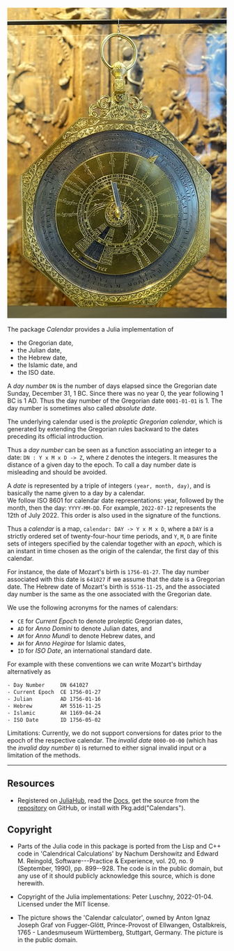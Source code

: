 ![CalendarCalculator](CalendarCalculator.jpg)

The package _Calendar_ provides a Julia implementation of 

- the Gregorian date, 
- the Julian date, 
- the Hebrew date, 
- the Islamic date, and 
- the ISO date.

A _day number_ `DN` is the number of days elapsed since the 
Gregorian date Sunday, December 31, 1 BC. Since there was no 
year 0, the year following 1 BC is 1 AD. Thus the day number 
of the Gregorian date `0001-01-01` is 1. The day number is 
sometimes also called _absolute date_.

The underlying calendar used is the _proleptic Gregorian calendar_, 
which is generated by extending the Gregorian rules backward 
to the dates preceding its official introduction.

Thus a _day number_ can be seen as a function associating an
integer to a date: `DN : Y x M x D -> Z`, where `Z` denotes 
the integers. It measures the distance of a given day to the 
epoch. To call a day number date is misleading and should be 
avoided. 

A _date_ is represented by a triple of integers `(year, month, day)`,
and is basically the name given to a day by a calendar.  
We follow ISO 8601 for calendar date representations: year,
followed by the month, then the day: `YYYY-MM-DD`. For example,
`2022-07-12` represents the 12th of July 2022. This order is 
also used in the signature of the functions.

Thus a _calendar_ is a map, `calendar: DAY -> Y x M x D`, 
where a `DAY` is a strictly ordered set of twenty-four-hour 
time periods, and `Y`, `M`, `D` are finite sets of integers 
specified by the calendar together with an _epoch_, which is
 an instant in time chosen as the origin of the calendar, 
the first day of this calendar. 

For instance, the date of Mozart's birth is `1756-01-27`. The
day number associated with this date is `641027` if we assume 
that the date is a Gregorian date. The Hebrew date of Mozart's 
birth is `5516-11-25`, and the associated day number is the 
same as the one associated with the Gregorian date.

We use the following acronyms for the names of calendars: 

- `CE` for _Current Epoch_ to denote proleptic Gregorian dates, 
- `AD` for _Anno Domini_ to denote Julian dates, and 
- `AM` for _Anno Mundi_ to denote Hebrew dates, and 
- `AH` for _Anno Hegirae_ for Islamic dates, 
- `ID` for _ISO Date_, an international standard date. 
 
For example with these conventions we can write Mozart's birthday 
alternatively as

    - Day Number     DN 641027
    - Current Epoch  CE 1756-01-27
    - Julian         AD 1756-01-16
    - Hebrew         AM 5516-11-25
    - Islamic        AH 1169-04-24
    - ISO Date       ID 1756-05-02

Limitations: Currently, we do not support conversions for dates 
prior to the epoch of the respective calendar. The _invalid date_
`0000-00-00` (which has the _invalid day number_ `0`) is returned to
either signal invalid input or a limitation of the methods.

---

## Resources
- Registered on [JuliaHub](https://juliahub.com/ui/Packages/Calendars/yDHMq/0.1.2), read the [Docs](https://docs.juliahub.com/Calendars/yDHMq/0.1.2/Calendars/), get the source from the [repository](https://github.com/PeterLuschny/Calendars.jl) on GitHub, or install with Pkg.add("Calendars").

## Copyright

- Parts of the Julia code in this package is ported from the Lisp and C++ code in 'Calendrical Calculations' by Nachum Dershowitz and Edward M. Reingold, Software---Practice & Experience, vol. 20, no. 9 (September, 1990), pp. 899--928. The code is in the public domain, but any use of it should publicly acknowledge this source, which is done herewith.

- Copyright of the Julia implementations: Peter Luschny, 2022-01-04. Licensed under the MIT license.

- The picture shows the 'Calendar calculator', owned by Anton Ignaz Joseph Graf von Fugger-Glött, Prince-Provost of Ellwangen, Ostalbkreis, 1765 - Landesmuseum Württemberg, Stuttgart, Germany. The picture is in the public domain. 
